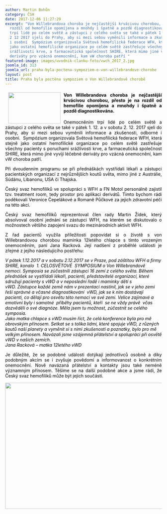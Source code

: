 ```yaml
---
author: Martin Bohůn
category: ČSH
date: 2017-12-06 11:27:29
excerpt: "Von Willebrandova choroba je nejčastější krvácivou chorobou, přesto je na
  rozdíl od hemofilie opomíjena a mnohdy i špatně a pozdě diagnostikována \nOnemocněním
  trpí lidé po celém světě a zástupci z celého světa se také v pátek 1 12 a v sobotu
  2 12 2017 sjeli do Prahy, aby si mezi sebou vyměnili informace a zkušenosti, odborné
  i osobní  Sympózium organizovala Světová hemofilická federace WFH, která stejně
  jako ostatní hemofilické organizace po celém světě zastřešuje všechny pacienty s poruchami
  srážlivosti krve, a farmaceutická společnost SHIRE, která mimo jiné vyvíjí léčebné
  deriváty pro vzácná onemocnění, kam vW choroba patří "
featured-image: images/uvodnik-clanku-foto/vwch_2017_2.jpg
joomla_id: 313
joomla_url: praha-byla-poctena-sympoziem-o-von-willebrandove-chorobe
layout: post
title: Praha byla poctěna sympoziem o Von Willebrandově chorobě
---
```


<h4 style="text-align: justify;">
 <img border="0" height="100" src="{{ site.baseurl }}/images/uvodnik-clanku-foto/vwch_2017_2.jpg" style="float: left; margin-left: 10px; margin-right: 10px;" width="168"/>
 <span style="color: #000000;">
  Von Willebrandova choroba je nejčastější krvácivou chorobou, přesto je na rozdíl od hemofilie opomíjena a mnohdy i špatně a pozdě diagnostikována.
 </span>
</h4>
<p style="text-align: justify;">
 <span style="color: #000000;">
  Onemocněním trpí lidé po celém světě a zástupci z celého světa se také v pátek 1. 12. a v sobotu 2. 12. 2017 sjeli do Prahy, aby si mezi sebou vyměnili informace a zkušenosti, odborné i osobní.  Sympózium organizovala Světová hemofilická federace WFH, která stejně jako ostatní hemofilické organizace po celém světě zastřešuje všechny pacienty s poruchami srážlivosti krve, a farmaceutická společnost SHIRE, která mimo jiné vyvíjí léčebné deriváty pro vzácná onemocnění, kam vW choroba patří.
 </span>
</p>
<p style="text-align: justify;">
 <span style="color: #000000;">
  Při dvoudenním programu se při přednáškách vystřídali lékaři a zástupci pacientských organizací z nejrůznějších koutů světa, mimo jiné z Austrálie, Súdánu, Libanonu, USA či Thajska.
 </span>
</p>
<p style="text-align: justify;">
 <span style="color: #000000;">
  Český svaz hemofiliků ve spolupráci s WFH a FN Motol personálně zajistil tzv. treatment room, tedy prostor pro aplikaci derivátů. Tímto bychom rádi poděkovali Veronice Čepelákové a Romaně Půčkové za jejich zdravotní péči na této akci.
 </span>
</p>
<p style="text-align: justify;">
 <span style="color: #000000;">
  Český svaz hemofiliků reprezentoval člen rady Martin Žídek, který absolvoval osobní jednání se zástupci WFH, na kterém se diskutovalo o možnostech většího zapojení svazu do mezinárodních aktivit WFH.
 </span>
</p>
<p style="text-align: justify;">
 <span style="color: #000000;">
  Z řad pacientů využila příležitosti popovídat si o životě s von Willebrandovou chorobou maminka 12letého chlapce s tímto vrozeným onemocněním, paní Jana Racková. Její nadšení z proběhlé události je zřejmé z jejího následujícího postřehu:
 </span>
</p>
<p style="text-align: left;">
 <span style="color: #000000;">
  <em>
   V pátek 1.12.2017 a v sobotu 2.12.2017 se v Praze, pod záštitou WFH a firmy SHIRE, konalo  1. CELOSVĚTOVÉ  SYMPOSIUM o Von Willebrandově nemoci. Symposia se zúčastnili zástupci 16 zemí z celého světa. Během přednášek se vystřídali lékaři, pacienti, představitelé organizací, které sdružují pacienty s vWD a v neposlední řadě i maminky dětí s vWD. Zástupce každé země nám v prezentaci nastínil, jak se v jeho zemi řeší správné a včasné diagnostikování  vWD, jak se k nim dostávají pacienti, co dělají pro osvětu této nemoci ve své zemi. Velice zajímavé a emotivní byly i samotné  příběhy pacientů, kteří  se ne vždy právě  včas dozvěděli o své diagnóze. Měla jsem tu možnost, zúčastnit se celého symposia.
   <br/>
   Jako matka chlapce s vWD musím říct, že celá konference byla pro mě obrovským přínosem. Setkat se s tolika lidmi, které spojuje vWD, z různých koutů naší planety a vyměnit si s nimi zkušenosti a poznatky, bylo pro mě velkým přínosem. Navázali jsme vzájemná přátelství a spolupráci při osvětě vWD v našich zemích.
   <br/>
   Jana Racková – matka 12letého vWD
  </em>
 </span>
</p>
<p style="text-align: justify;">
 <span style="color: #000000;">
  Je důležité, že se podobné události dotýkají jednotlivců osobně a díky podobným akcím se i zvyšuje povědomí a informovanost o konkrétním onemocnění. Nově navázaná přátelství a kontakty jsou také neméně významným přínosem. Těšíme se na další podobné akce a jsme rádi, že Český svaz hemofiliků může být jejich součástí.
 </span>
</p>
<p>
 <span style="color: #000000;">
  <img alt="" border="0" height="405" src="{{ site.baseurl }}/images/uvodnik-clanku-foto/vwch_2017_1.jpg" style="display: block; margin-left: auto; margin-right: auto;" width="721"/>
 </span>
</p>
